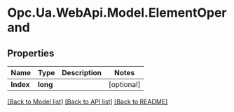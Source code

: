 # Opc.Ua.WebApi.Model.ElementOperand

## Properties

Name | Type | Description | Notes
------------ | ------------- | ------------- | -------------
**Index** | **long** |  | [optional] 

[[Back to Model list]](../README.md#documentation-for-models) [[Back to API list]](../README.md#documentation-for-api-endpoints) [[Back to README]](../README.md)

